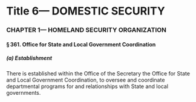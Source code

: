 
# Title 6— DOMESTIC SECURITY
### CHAPTER 1— HOMELAND SECURITY ORGANIZATION
#### § 361. Office for State and Local Government Coordination
##### (a) Establishment

There is established within the Office of the Secretary the Office for State and Local Government Coordination, to oversee and coordinate departmental programs for and relationships with State and local governments.
